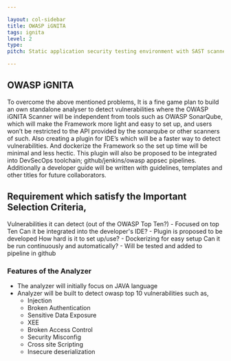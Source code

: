 ```yaml
---

layout: col-sidebar
title: OWASP iGNITA
tags: ignita
level: 2
type: 
pitch: Static application security testing environment with SAST scanner and plugins

---
```

## OWASP iGNITA
To overcome the above mentioned problems, It is a fine game plan to build an own standalone analyser to detect vulnerabilities where the OWASP iGNITA Scanner will be independent from tools such as OWASP SonarQube, which will make the Framework more light and easy to set up, and users won’t be restricted to the API provided by the sonarqube or other scanners of such. Also creating a plugin for IDE’s which will be a faster way to detect vulnerabilities. And dockerize the Framework so the set up time will be minimal and less hectic. This plugin will also be proposed to be integrated into DevSecOps toolchain; github/jenkins/owasp appsec pipelines. Additionally a developer guide will be written with guidelines, templates and other titles for future collaborators.

## Requirement which satisfy the Important Selection Criteria,

Vulnerabilities it can detect (out of the OWASP Top Ten?) - Focused on top Ten
Can it be integrated into the developer's IDE? - Plugin is proposed to be developed
How hard is it to set up/use? - Dockerizing for easy setup
Can it be run continuously and automatically? - Will be tested and added to pipeline in github

### Features of the Analyzer
- The analyzer will initially focus on JAVA language
- Analyzer will be built to detect owasp top 10 vulnerabilities such as,
    - Injection
    - Broken Authentication
    - Sensitive Data Exposure
    - XEE
    - Broken Access Control
    - Security Misconfig
    - Cross site Scripting 
    - Insecure deserialization
